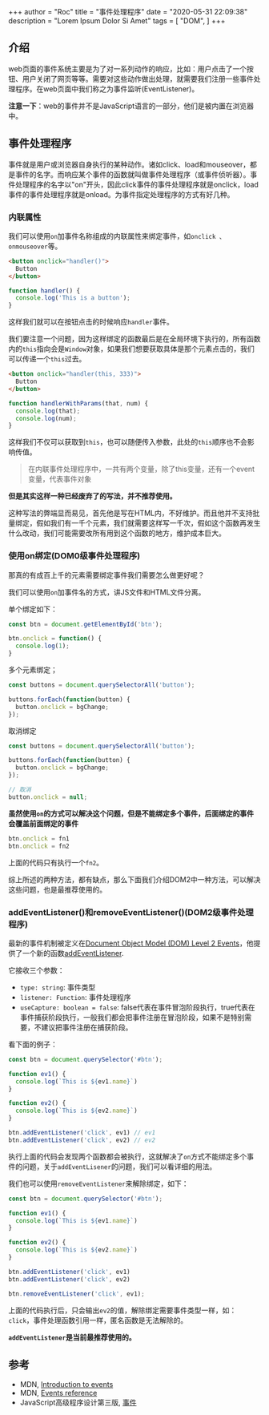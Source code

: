 +++
author = "Roc"
title = "事件处理程序"
date = "2020-05-31 22:09:38"
description = "Lorem Ipsum Dolor Si Amet"
tags = [
    "DOM",
]
+++

## 介绍

web页面的事件系统主要是为了对一系列动作的响应，比如：用户点击了一个按钮、用户关闭了网页等等。需要对这些动作做出处理，就需要我们注册一些事件处理程序。在web页面中我们称之为事件监听(EventListener)。

**注意一下**：web的事件并不是JavaScript语言的一部分，他们是被内置在浏览器中。

## 事件处理程序

事件就是用户或浏览器自身执行的某种动作。诸如click、load和mouseover，都是事件的名字。而响应某个事件的函数就叫做事件处理程序（或事件侦听器）。事件处理程序的名字以"on"开头，因此click事件的事件处理程序就是onclick，load事件的事件处理程序就是onload。为事件指定处理程序的方式有好几种。

### 内联属性

我们可以使用`on`加事件名称组成的内联属性来绑定事件，如`onclick 、onmouseover`等。

```html
<button onclick="handler()">
  Button
</button>
```

```js
function handler() {
  console.log('This is a button');
}
```

这样我们就可以在按钮点击的时候响应`handler`事件。

我们要注意一个问题，因为这样绑定的函数最后是在全局环境下执行的，所有函数内的`this`指向会是`Window`对象，如果我们想要获取具体是那个元素点击的，我们可以传递一个`this`过去。

```html
<button onclick="handler(this, 333)">
  Button
</button>
```

```js
function handlerWithParams(that, num) {
  console.log(that);
  console.log(num);
}
```

这样我们不仅可以获取到`this`，也可以随便传入参数，此处的`this`顺序也不会影响传值。

> 在内联事件处理程序中，一共有两个变量，除了this变量，还有一个event变量，代表事件对象

**但是其实这样一种已经废弃了的写法，并不推荐使用。**

这种写法的弊端显而易见，首先他是写在HTML内，不好维护。而且他并不支持批量绑定，假如我们有一千个元素，我们就需要这样写一千次，假如这个函数再发生什么改动，我们可能需要改所有用到这个函数的地方，维护成本巨大。

### 使用on绑定(DOM0级事件处理程序)

那真的有成百上千的元素需要绑定事件我们需要怎么做更好呢？

我们可以使用`on`加事件名的方式，讲JS文件和HTML文件分离。

单个绑定如下：

```js
const btn = document.getElementById('btn');

btn.onclick = function() {
  console.log(1);
}
```

多个元素绑定；

```js
const buttons = document.querySelectorAll('button');

buttons.forEach(function(button) {
  button.onclick = bgChange;
});
```

取消绑定

```js
const buttons = document.querySelectorAll('button');

buttons.forEach(function(button) {
  button.onclick = bgChange;
});

// 取消
button.onclick = null;
```

**虽然使用`on`的方式可以解决这个问题，但是不能绑定多个事件，后面绑定的事件会覆盖前面绑定的事件**

```js
btn.onclick = fn1
btn.onclick = fn2
```

上面的代码只有执行一个`fn2`。

综上所述的两种方法，都有缺点，那么下面我们介绍DOM2中一种方法，可以解决这些问题，也是最推荐使用的。

### addEventListener()和removeEventListener()(DOM2级事件处理程序)

最新的事件机制被定义在[Document Object Model (DOM) Level 2 Events](https://www.w3.org/TR/DOM-Level-2-Events/)，他提供了一个新的函数[addEventListener](https://developer.mozilla.org/en-US/docs/Web/API/EventTarget/addEventListener).

它接收三个参数：

- `type: string`: 事件类型
- `listener: Function`: 事件处理程序
- `useCapture: boolean = false`: false代表在事件冒泡阶段执行，true代表在事件捕获阶段执行，一般我们都会把事件注册在冒泡阶段，如果不是特别需要，不建议把事件注册在捕获阶段。

看下面的例子：

```js
const btn = document.querySelector('#btn');

function ev1() {
  console.log(`This is ${ev1.name}`)
}

function ev2() {
  console.log(`This is ${ev2.name}`)
}

btn.addEventListener('click', ev1) // ev1
btn.addEventListener('click', ev2) // ev2
```

执行上面的代码会发现两个函数都会被执行，这就解决了`on`方式不能绑定多个事件的问题，关于`addEventLisener`的问题，我们可以看详细的用法。

我们也可以使用`removeEventListener`来解除绑定，如下：

```js
const btn = document.querySelector('#btn');

function ev1() {
  console.log(`This is ${ev1.name}`)
}

function ev2() {
  console.log(`This is ${ev2.name}`)
}

btn.addEventListener('click', ev1)
btn.addEventListener('click', ev2)

btn.removeEventListener('click', ev1);
```

上面的代码执行后，只会输出`ev2`的值，解除绑定需要事件类型一样，如：`click`，事件处理函数引用一样，匿名函数是无法解除的。

**`addEventListener`是当前最推荐使用的。**

## 参考

- MDN, [Introduction to events](https://developer.mozilla.org/en-US/docs/Learn/JavaScript/Building_blocks/Events)
- MDN, [Events reference](https://developer.mozilla.org/en-US/docs/Web/Events)
- JavaScript高级程序设计第三版, [事件](_)
